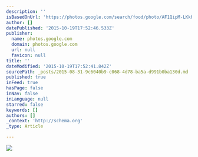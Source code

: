 ```yaml
---
description: ''
isBasedOnUrl: 'https://photos.google.com/search/food/photo/AF1QipM-LKkbmQbOqBq-2h3VAWNOGY3bbggCEOLsbEWI'
author: []
datePublished: '2015-10-19T17:52:46.533Z'
publisher:
  name: photos.google.com
  domain: photos.google.com
  url: null
  favicon: null
title: ''
dateModified: '2015-10-19T17:52:41.842Z'
sourcePath: _posts/2015-08-31-9c6040b9-c068-4d78-ba5a-d991b0ba130d.md
published: true
inFeed: true
hasPage: false
inNav: false
inLanguage: null
starred: false
keywords: []
authors: []
_context: 'http://schema.org'
_type: Article

---
```

![](https://lh3.googleusercontent.com/LE1k2i08Vv_TTBm8XJoeDQ6EkosYG-tXGdIxrw-hzEs=w1384-h778-no)